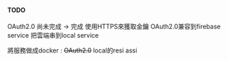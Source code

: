 



#### TODO
OAuth2.0 尚未完成 -> 完成 使用HTTPS來獲取金鑰
OAuth2.0兼容到firebase service
把雲端串到local service


將服務做成docker : 
~~OAuth2.0~~
local的resi assi